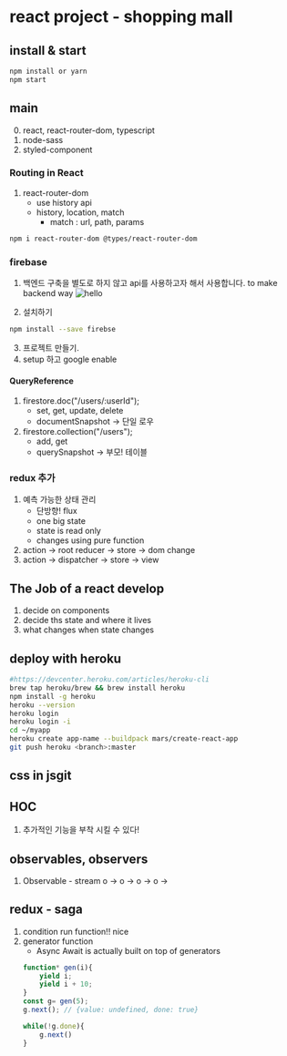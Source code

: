 # react project - shopping mall 

## install & start
```bash
npm install or yarn
npm start
```

## main
0. react, react-router-dom, typescript
1. node-sass
2. styled-component

### Routing in React
1. react-router-dom
    - use history api
    - history, location, match
        - match : url, path, params
```bash
npm i react-router-dom @types/react-router-dom
```

### firebase
1. 백엔드 구축을 별도로 하지 않고 api를 사용하고자 해서 사용합니다.
to make backend way
![hello](https://i.ibb.co/8PGZcB2/2021-03-03-12-47-19.png)

2. 설치하기
```bash
npm install --save firebse
```
3. 프로젝트 만들기.
4. setup 하고 google enable

#### QueryReference
1. firestore.doc("/users/:userId");
    - set, get, update, delete
    - documentSnapshot -> 단일 로우
2. firestore.collection("/users");
    - add, get
    - querySnapshot -> 부모! 테이블

### redux 추가
1. 예측 가능한 상태 관리
    - 단방향! flux
    - one big state
    - state is read only
    - changes using pure function
2. action -> root reducer -> store -> dom change
3. action -> dispatcher -> store -> view
    
## The Job of a react develop
1. decide on components
2. decide ths state and where it lives
3. what changes when state changes

## deploy with heroku
```bash
#https://devcenter.heroku.com/articles/heroku-cli
brew tap heroku/brew && brew install heroku
npm install -g heroku
heroku --version
heroku login
heroku login -i
cd ~/myapp
heroku create app-name --buildpack mars/create-react-app
git push heroku <branch>:master
```

## css in jsgit 
## HOC
1. 추가적인 기능을 부착 시킬 수 있다! 

## observables, observers
1. Observable - stream
o -> o -> o -> o -> 

## redux - saga
1. condition run function!! nice 
2. generator function
    - Async Await is actually built on top of generators
    ```js
    function* gen(i){
        yield i;
        yield i + 10;
    }
    const g= gen(5);
    g.next(); // {value: undefined, done: true}
    
    while(!g.done){
        g.next()
    }

    ```